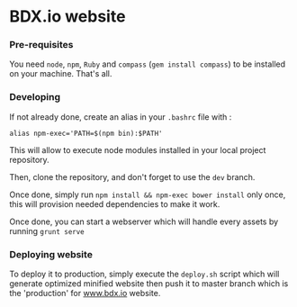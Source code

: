 BDX.io website
=======

### Pre-requisites

You need `node`, `npm`, `Ruby` and `compass` (`gem install compass`) to be installed on your machine. That's all.

### Developing

If not already done, create an alias in your `.bashrc` file with :
```
alias npm-exec='PATH=$(npm bin):$PATH'
```
This will allow to execute node modules installed in your local project repository.

Then, clone the repository, and don't forget to use the `dev` branch.

Once done, simply run `npm install && npm-exec bower install` only once, this will provision needed dependencies to make it
work.

Once done, you can start a webserver which will handle every assets by running `grunt serve`

### Deploying website

To deploy it to production, simply execute the `deploy.sh` script which will generate optimized minified website
then push it to master branch which is the 'production' for www.bdx.io website.
